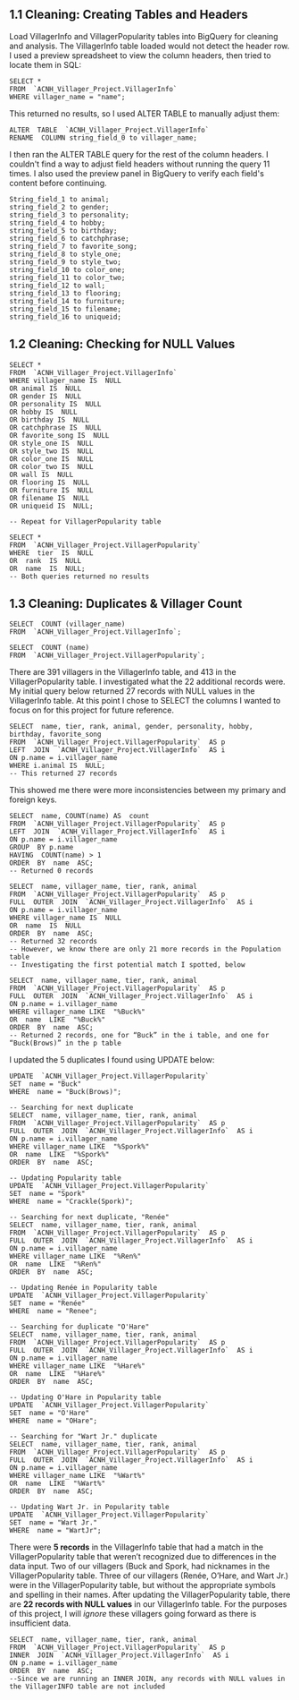 
## 1.1 Cleaning: Creating Tables and Headers

Load VillagerInfo and VillagerPopularity tables into BigQuery for cleaning and analysis. The VillagerInfo table loaded would not detect the header row. I used a preview spreadsheet to view the column headers, then tried to locate them in SQL:
```
SELECT *  
FROM  `ACNH_Villager_Project.VillagerInfo`  
WHERE villager_name = "name";
```
This returned no results, so I used ALTER TABLE to manually adjust them:
```
ALTER  TABLE  `ACNH_Villager_Project.VillagerInfo`  
RENAME  COLUMN string_field_0 to villager_name;
```
I then ran the ALTER TABLE query for the rest of the column headers. I couldn't find a way to adjust field headers without running the query 11 times. I also used the preview panel in BigQuery to verify each field's content before continuing.
```
String_field_1 to animal;  
string_field_2 to gender;  
string_field_3 to personality;  
string_field_4 to hobby;  
string_field_5 to birthday;  
string_field_6 to catchphrase;  
string_field_7 to favorite_song;  
string_field_8 to style_one;  
string_field_9 to style_two;  
string_field_10 to color_one;  
string_field_11 to color_two;  
string_field_12 to wall;  
string_field_13 to flooring;  
string_field_14 to furniture;  
string_field_15 to filename;  
string_field_16 to uniqueid;
```
## 1.2 Cleaning: Checking for NULL Values

```
SELECT *  
FROM  `ACNH_Villager_Project.VillagerInfo`  
WHERE villager_name IS  NULL  
OR animal IS  NULL  
OR gender IS  NULL  
OR personality IS  NULL  
OR hobby IS  NULL  
OR birthday IS  NULL  
OR catchphrase IS  NULL  
OR favorite_song IS  NULL  
OR style_one IS  NULL  
OR style_two IS  NULL  
OR color_one IS  NULL  
OR color_two IS  NULL  
OR wall IS  NULL  
OR flooring IS  NULL  
OR furniture IS  NULL  
OR filename IS  NULL  
OR uniqueid IS  NULL;  
  
-- Repeat for VillagerPopularity table  
  
SELECT *  
FROM  `ACNH_Villager_Project.VillagerPopularity`  
WHERE  tier  IS  NULL  
OR  rank  IS  NULL  
OR  name  IS  NULL;  
-- Both queries returned no results
```

## 1.3 Cleaning: Duplicates & Villager Count
```
SELECT  COUNT (villager_name)  
FROM  `ACNH_Villager_Project.VillagerInfo`;
```
```
SELECT  COUNT (name)  
FROM  `ACNH_Villager_Project.VillagerPopularity`;
```
There are 391 villagers in the VillagerInfo table, and 413 in the VillagerPopularity table. I investigated what the 22 additional records were. My initial query below returned 27 records with NULL values in the VillagerInfo table. At this point I chose to SELECT the columns I wanted to focus on for this project for future reference.

```
SELECT  name, tier, rank, animal, gender, personality, hobby, birthday, favorite_song  
FROM  `ACNH_Villager_Project.VillagerPopularity`  AS p  
LEFT  JOIN  `ACNH_Villager_Project.VillagerInfo`  AS i  
ON p.name = i.villager_name  
WHERE i.animal IS  NULL;
-- This returned 27 records
```
This showed me there were more inconsistencies between my primary and foreign keys.
```
SELECT  name, COUNT(name) AS  count  
FROM  `ACNH_Villager_Project.VillagerPopularity`  AS p  
LEFT  JOIN  `ACNH_Villager_Project.VillagerInfo`  AS i  
ON p.name = i.villager_name  
GROUP  BY p.name  
HAVING  COUNT(name) > 1  
ORDER  BY  name  ASC;
-- Returned 0 records
```
```
SELECT  name, villager_name, tier, rank, animal  
FROM  `ACNH_Villager_Project.VillagerPopularity`  AS p  
FULL  OUTER  JOIN  `ACNH_Villager_Project.VillagerInfo`  AS i  
ON p.name = i.villager_name  
WHERE villager_name IS  NULL  
OR  name  IS  NULL  
ORDER  BY  name  ASC;  
-- Returned 32 records
-- However, we know there are only 21 more records in the Population table
-- Investigating the first potential match I spotted, below
```
```
SELECT  name, villager_name, tier, rank, animal  
FROM  `ACNH_Villager_Project.VillagerPopularity`  AS p  
FULL  OUTER  JOIN  `ACNH_Villager_Project.VillagerInfo`  AS i  
ON p.name = i.villager_name  
WHERE villager_name LIKE  "%Buck%"  
OR  name  LIKE  "%Buck%"  
ORDER  BY  name  ASC;
-- Returned 2 records, one for “Buck” in the i table, and one for “Buck(Brows)” in the p table
```
I updated the 5 duplicates I found using UPDATE below:
```
UPDATE  `ACNH_Villager_Project.VillagerPopularity`  
SET  name = "Buck"  
WHERE  name = "Buck(Brows)";
```
```
-- Searching for next duplicate  
SELECT  name, villager_name, tier, rank, animal  
FROM  `ACNH_Villager_Project.VillagerPopularity`  AS p  
FULL  OUTER  JOIN  `ACNH_Villager_Project.VillagerInfo`  AS i  
ON p.name = i.villager_name  
WHERE villager_name LIKE  "%Spork%"  
OR  name  LIKE  "%Spork%"  
ORDER  BY  name  ASC;
```
```
-- Updating Popularity table  
UPDATE  `ACNH_Villager_Project.VillagerPopularity`  
SET  name = "Spork"  
WHERE  name = "Crackle(Spork)";
```
 ```
-- Searching for next duplicate, "Renée"  
SELECT  name, villager_name, tier, rank, animal  
FROM  `ACNH_Villager_Project.VillagerPopularity`  AS p  
FULL  OUTER  JOIN  `ACNH_Villager_Project.VillagerInfo`  AS i  
ON p.name = i.villager_name  
WHERE villager_name LIKE  "%Ren%"  
OR  name  LIKE  "%Ren%"  
ORDER  BY  name  ASC;
```
```
-- Updating Renée in Popularity table  
UPDATE  `ACNH_Villager_Project.VillagerPopularity`  
SET  name = "Renée"  
WHERE  name = "Renee";
```
```
-- Searching for duplicate "O'Hare"  
SELECT  name, villager_name, tier, rank, animal  
FROM  `ACNH_Villager_Project.VillagerPopularity`  AS p  
FULL  OUTER  JOIN  `ACNH_Villager_Project.VillagerInfo`  AS i  
ON p.name = i.villager_name  
WHERE villager_name LIKE  "%Hare%"  
OR  name  LIKE  "%Hare%"  
ORDER  BY  name  ASC;
```
 ```
-- Updating O'Hare in Popularity table  
UPDATE  `ACNH_Villager_Project.VillagerPopularity`  
SET  name = "O'Hare"  
WHERE  name = "OHare";
```
```
-- Searching for "Wart Jr." duplicate  
SELECT  name, villager_name, tier, rank, animal  
FROM  `ACNH_Villager_Project.VillagerPopularity`  AS p  
FULL  OUTER  JOIN  `ACNH_Villager_Project.VillagerInfo`  AS i  
ON p.name = i.villager_name  
WHERE villager_name LIKE  "%Wart%"  
OR  name  LIKE  "%Wart%"  
ORDER  BY  name  ASC;
```
```
-- Updating Wart Jr. in Popularity table  
UPDATE  `ACNH_Villager_Project.VillagerPopularity`  
SET  name = "Wart Jr."  
WHERE  name = "WartJr";
```
There were **5 records** in the VillagerInfo table that had a match in the VillagerPopularity table that weren’t recognized due to differences in the data input. Two of our villagers (Buck and Spork, had nicknames in the VillagerPopularity table. Three of our villagers (Renée, O’Hare, and Wart Jr.) were in the VillagerPopularity table, but without the appropriate symbols and spelling in their names. After updating the VillagerPopularity table, there are **22 records with NULL values** in our VillagerInfo table. For the purposes of this project, I will *ignore* these villagers going forward as there is insufficient data.
```
SELECT  name, villager_name, tier, rank, animal  
FROM  `ACNH_Villager_Project.VillagerPopularity`  AS p  
INNER  JOIN  `ACNH_Villager_Project.VillagerInfo`  AS i  
ON p.name = i.villager_name  
ORDER  BY  name  ASC;  
--Since we are running an INNER JOIN, any records with NULL values in the VillagerINFO table are not included
```
